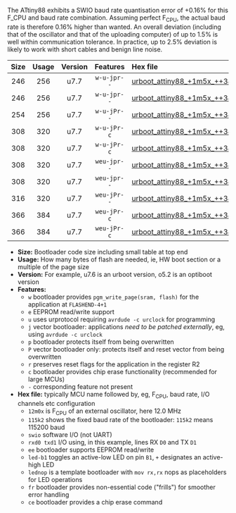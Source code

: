 The ATtiny88 exhibits a SWIO baud rate quantisation error of +0.16% for this F_CPU and baud rate combination. Assuming perfect F<sub>CPU</sub>, the actual baud rate is therefore 0.16% higher than wanted. An overall deviation (including that of the oscillator and that of the uploading computer) of up to 1.5% is well within communication tolerance. In practice, up to 2.5% deviation is likely to work with short cables and benign line noise.

|Size|Usage|Version|Features|Hex file|
|:-:|:-:|:-:|:-:|:--|
|246|256|u7.7|`w-u-jpr--`|[urboot_attiny88_+1m5x_++38k4_swio_rxd7_txd6_led+d0.hex](https://raw.githubusercontent.com/stefanrueger/urboot.hex/main/mcus/attiny88/external_oscillator/fcpu_+1m5x/br_++38k4/urboot_attiny88_+1m5x_++38k4_swio_rxd7_txd6_led+d0.hex)|
|246|256|u7.7|`w-u-jpr--`|[urboot_attiny88_+1m5x_++38k4_swio_rxd7_txd6_lednop.hex](https://raw.githubusercontent.com/stefanrueger/urboot.hex/main/mcus/attiny88/external_oscillator/fcpu_+1m5x/br_++38k4/urboot_attiny88_+1m5x_++38k4_swio_rxd7_txd6_lednop.hex)|
|254|256|u7.7|`w-u-jPr--`|[urboot_attiny88_+1m5x_++38k4_swio_rxd7_txd6.hex](https://raw.githubusercontent.com/stefanrueger/urboot.hex/main/mcus/attiny88/external_oscillator/fcpu_+1m5x/br_++38k4/urboot_attiny88_+1m5x_++38k4_swio_rxd7_txd6.hex)|
|308|320|u7.7|`w-u-jPr-c`|[urboot_attiny88_+1m5x_++38k4_swio_rxd7_txd6_led+d0_fr_ce.hex](https://raw.githubusercontent.com/stefanrueger/urboot.hex/main/mcus/attiny88/external_oscillator/fcpu_+1m5x/br_++38k4/urboot_attiny88_+1m5x_++38k4_swio_rxd7_txd6_led+d0_fr_ce.hex)|
|308|320|u7.7|`w-u-jPr-c`|[urboot_attiny88_+1m5x_++38k4_swio_rxd7_txd6_lednop_fr_ce.hex](https://raw.githubusercontent.com/stefanrueger/urboot.hex/main/mcus/attiny88/external_oscillator/fcpu_+1m5x/br_++38k4/urboot_attiny88_+1m5x_++38k4_swio_rxd7_txd6_lednop_fr_ce.hex)|
|308|320|u7.7|`weu-jpr--`|[urboot_attiny88_+1m5x_++38k4_swio_rxd7_txd6_ee_led+d0.hex](https://raw.githubusercontent.com/stefanrueger/urboot.hex/main/mcus/attiny88/external_oscillator/fcpu_+1m5x/br_++38k4/urboot_attiny88_+1m5x_++38k4_swio_rxd7_txd6_ee_led+d0.hex)|
|308|320|u7.7|`weu-jpr--`|[urboot_attiny88_+1m5x_++38k4_swio_rxd7_txd6_ee_lednop.hex](https://raw.githubusercontent.com/stefanrueger/urboot.hex/main/mcus/attiny88/external_oscillator/fcpu_+1m5x/br_++38k4/urboot_attiny88_+1m5x_++38k4_swio_rxd7_txd6_ee_lednop.hex)|
|316|320|u7.7|`weu-jPr--`|[urboot_attiny88_+1m5x_++38k4_swio_rxd7_txd6_ee.hex](https://raw.githubusercontent.com/stefanrueger/urboot.hex/main/mcus/attiny88/external_oscillator/fcpu_+1m5x/br_++38k4/urboot_attiny88_+1m5x_++38k4_swio_rxd7_txd6_ee.hex)|
|366|384|u7.7|`weu-jPr-c`|[urboot_attiny88_+1m5x_++38k4_swio_rxd7_txd6_ee_led+d0_fr_ce.hex](https://raw.githubusercontent.com/stefanrueger/urboot.hex/main/mcus/attiny88/external_oscillator/fcpu_+1m5x/br_++38k4/urboot_attiny88_+1m5x_++38k4_swio_rxd7_txd6_ee_led+d0_fr_ce.hex)|
|366|384|u7.7|`weu-jPr-c`|[urboot_attiny88_+1m5x_++38k4_swio_rxd7_txd6_ee_lednop_fr_ce.hex](https://raw.githubusercontent.com/stefanrueger/urboot.hex/main/mcus/attiny88/external_oscillator/fcpu_+1m5x/br_++38k4/urboot_attiny88_+1m5x_++38k4_swio_rxd7_txd6_ee_lednop_fr_ce.hex)|

- **Size:** Bootloader code size including small table at top end
- **Usage:** How many bytes of flash are needed, ie, HW boot section or a multiple of the page size
- **Version:** For example, u7.6 is an urboot version, o5.2 is an optiboot version
- **Features:**
  + `w` bootloader provides `pgm_write_page(sram, flash)` for the application at `FLASHEND-4+1`
  + `e` EEPROM read/write support
  + `u` uses urprotocol requiring `avrdude -c urclock` for programming
  + `j` vector bootloader: applications *need to be patched externally*, eg, using `avrdude -c urclock`
  + `p` bootloader protects itself from being overwritten
  + `P` vector bootloader only: protects itself and reset vector from being overwritten
  + `r` preserves reset flags for the application in the register R2
  + `c` bootloader provides chip erase functionality (recommended for large MCUs)
  + `-` corresponding feature not present
- **Hex file:** typically MCU name followed by, eg, F<sub>CPU</sub>, baud rate, I/O channels etc configuration
  + `12m0x` is F<sub>CPU</sub> of an external oscillator, here 12.0 MHz
  + `115k2` shows the fixed baud rate of the bootloader: `115k2` means 115200 baud
  + `swio` software I/O (not UART)
  + `rxd0 txd1` I/O using, in this example, lines RX `D0` and TX `D1`
  + `ee` bootloader supports EEPROM read/write
  + `led-b1` toggles an active-low LED on pin `B1`, `+` designates an active-high LED
  + `lednop` is a template bootloader with `mov rx,rx` nops as placeholders for LED operations
  + `fr` bootloader provides non-essential code ("frills") for smoother error handling
  + `ce` bootloader provides a chip erase command
